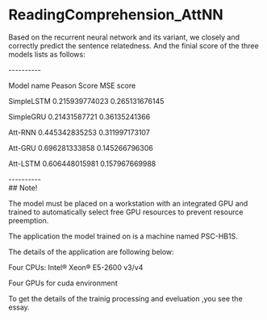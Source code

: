 # ReadingComprehension_AttNN
<p>Based on the recurrent neural network and its variant, we closely and correctly predict the sentence relatedness.
And the finial score of the three models lists as follows:</p>
----------
<p>Model name Peason Score  MSE score</p>
<p>SimpleLSTM 0.215939774023 0.265131676145</p>
<p>SimpleGRU 0.21431587721 0.36135241366</p>
<p>Att-RNN 0.445342835253 0.311997173107</p>
<p>Att-GRU 0.696281333858 0.145266796306</p>
<p>Att-LSTM 0.606448015981 0.157967669988</p>
----------
<br>## Note! </br>
<p>The model must be placed on a workstation with an integrated GPU and trained to automatically select free GPU resources to prevent resource preemption.</p>
<p>The application the model trained on is a machine named PSC-HB1S.</p>
<p>The details of the application are following below:</p>
<p>Four CPUs: Intel® Xeon® E5-2600 v3/v4</p>
<p>Four GPUs for cuda environment</p>
<p>To get the details of the trainig processing and eveluation ,you see the essay. </p>
